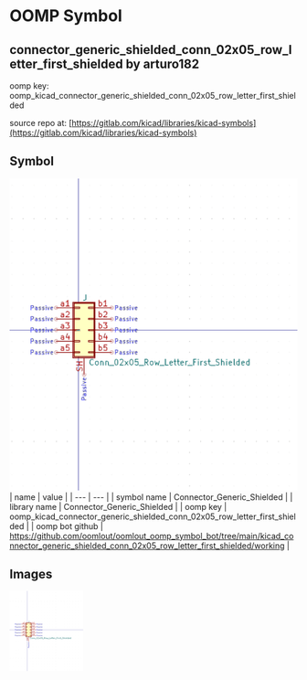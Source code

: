 # OOMP Symbol  
## connector_generic_shielded_conn_02x05_row_letter_first_shielded  by arturo182  
  
oomp key: oomp_kicad_connector_generic_shielded_conn_02x05_row_letter_first_shielded  
  
source repo at: [https://gitlab.com/kicad/libraries/kicad-symbols](https://gitlab.com/kicad/libraries/kicad-symbols)  
## Symbol  
  
[![working.png](working_600.png)](working.png)  
| name | value | 
| --- | --- | 
| symbol name | Connector_Generic_Shielded | 
| library name | Connector_Generic_Shielded | 
| oomp key | oomp_kicad_connector_generic_shielded_conn_02x05_row_letter_first_shielded | 
| oomp bot github | https://github.com/oomlout/oomlout_oomp_symbol_bot/tree/main/kicad_connector_generic_shielded_conn_02x05_row_letter_first_shielded/working | 
## Images  
  
[![working.png](working_140.png)](working.png)  
